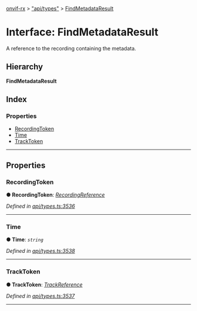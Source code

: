 [onvif-rx](../README.md) > ["api/types"](../modules/_api_types_.md) > [FindMetadataResult](../interfaces/_api_types_.findmetadataresult.md)

# Interface: FindMetadataResult

A reference to the recording containing the metadata.

## Hierarchy

**FindMetadataResult**

## Index

### Properties

* [RecordingToken](_api_types_.findmetadataresult.md#recordingtoken)
* [Time](_api_types_.findmetadataresult.md#time)
* [TrackToken](_api_types_.findmetadataresult.md#tracktoken)

---

## Properties

<a id="recordingtoken"></a>

###  RecordingToken

**● RecordingToken**: *[RecordingReference](../modules/_api_types_.md#recordingreference)*

*Defined in [api/types.ts:3536](https://github.com/patrickmichalina/onvif-rx/blob/034e4d6/src/api/types.ts#L3536)*

___
<a id="time"></a>

###  Time

**● Time**: *`string`*

*Defined in [api/types.ts:3538](https://github.com/patrickmichalina/onvif-rx/blob/034e4d6/src/api/types.ts#L3538)*

___
<a id="tracktoken"></a>

###  TrackToken

**● TrackToken**: *[TrackReference](../modules/_api_types_.md#trackreference)*

*Defined in [api/types.ts:3537](https://github.com/patrickmichalina/onvif-rx/blob/034e4d6/src/api/types.ts#L3537)*

___

